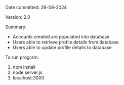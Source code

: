 Date committed: 28-08-2024

Version: 2.0

Summary:

- Accounts created are populated into database
- Users able to retrieve profile details from database
- Users able to update profile details to database

To run program:
1. npm install
2. node server.js
3. localhost:3000
